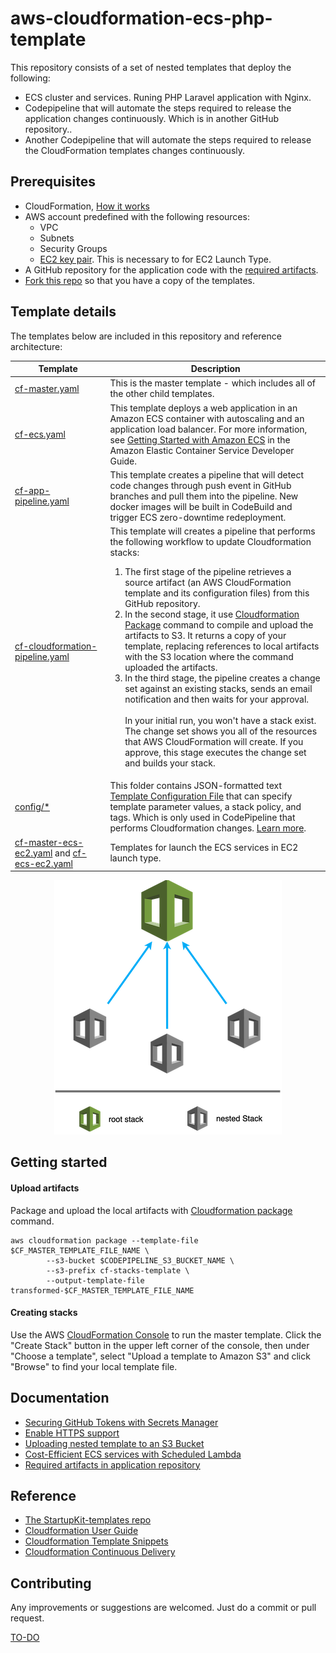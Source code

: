 # aws-cloudformation-ecs-php-template
This repository consists of a set of nested templates that deploy the following:

- ECS cluster and services. Runing PHP Laravel application with Nginx.
- Codepipeline that will automate the steps required to release the application changes continuously. Which is in another GitHub repository..
- Another Codepipeline that will automate the steps required to release the CloudFormation templates changes continuously.

## Prerequisites
* Cloud​Formation, [How it works](https://aws.amazon.com/cloudformation/)
* AWS account predefined with the following resources:
    - VPC
    - Subnets
    - Security Groups
    - [EC2 key pair](https://docs.aws.amazon.com/AWSEC2/latest/UserGuide/ec2-key-pairs.html#having-ec2-create-your-key-pair). This is necessary to for EC2 Launch Type.
* A GitHub repository for the application code with the [required artifacts](./docs/app-repo-artifacts.md).
* [Fork this repo](https://help.github.com/en/articles/fork-a-repo) so that you have a copy of the templates.


## Template details

The templates below are included in this repository and reference architecture:

| Template | Description |
| --- | --- | 
| [cf-master.yaml](cf-master.yaml) | This is the master template - which includes all of the other child templates. |
| [cf-ecs.yaml](cf-ecs.yaml) | This template deploys a web application in an Amazon ECS container with autoscaling and an application load balancer. For more information, see [Getting Started with Amazon ECS](https://docs.aws.amazon.com/AmazonECS/latest/developerguide//ECS_GetStarted.html) in the Amazon Elastic Container Service Developer Guide. |
| [cf-app-pipeline.yaml](cf-app-pipeline.yaml) | This template creates a pipeline that will detect code changes through push event in GitHub branches and pull them into the pipeline. New docker images will be built in CodeBuild and trigger ECS zero-downtime redeployment. |
| [cf-cloudformation-pipeline.yaml](cf-cloudformation-pipeline.yaml) | This     template will creates a pipeline that performs the following workflow to update Cloudformation stacks: <ol><li>The first stage of the pipeline retrieves a source artifact (an AWS CloudFormation template and its configuration files) from this GitHub repository.</li><li>In the second stage, it use [Cloudformation Package](https://docs.aws.amazon.com/cli/latest/reference/cloudformation/package.html) command to compile and upload the artifacts to S3. It returns a copy of your template, replacing references to local artifacts with the S3 location where the command uploaded the artifacts.</li><li>In the third stage, the pipeline creates a change set against an existing stacks, sends an email notification and then waits for your approval. <br><br>In your initial run, you won't have a stack exist. The change set shows you all of the resources that AWS CloudFormation will create. If you approve, this stage executes the change set and builds your stack.</li></ol> | 
| [config/*](config/) | This folder contains JSON-formatted text [Template Configuration File](https://docs.aws.amazon.com/AWSCloudFormation/latest/UserGuide/continuous-delivery-codepipeline-cfn-artifacts.html#w2ab1c13c15c15) that can specify template parameter values, a stack policy, and tags. Which is only used in CodePipeline that performs Cloudformation changes. [Learn more](https://docs.aws.amazon.com/AWSCloudFormation/latest/UserGuide/continuous-delivery-codepipeline-cfn-artifacts.html). |
| [cf-master-ecs-ec2.yaml](cf-master-ecs-ec2.yaml) and [cf-ecs-ec2.yaml](cf-ecs-ec2.yaml) | Templates for launch the ECS services in EC2 launch type. |

<p align="center">
    <img alt="cf-nested-templates.png" src="docs/images/cf-nested-templates.png">
</p>


## Getting started

#### Upload artifacts
Package and upload the local artifacts with [Cloudformation package](https://docs.aws.amazon.com/cli/latest/reference/cloudformation/package.html) command.

```
aws cloudformation package --template-file $CF_MASTER_TEMPLATE_FILE_NAME \
        --s3-bucket $CODEPIPELINE_S3_BUCKET_NAME \
        --s3-prefix cf-stacks-template \
        --output-template-file transformed-$CF_MASTER_TEMPLATE_FILE_NAME
```

#### Creating stacks

Use the AWS [CloudFormation Console](https://console.aws.amazon.com/cloudformation/home) to run the master template. Click the "Create Stack" button in the upper left corner of the console, then under "Choose a template", select "Upload a template to Amazon S3" and click "Browse" to find your local template file.


## Documentation

- [Securing GitHub Tokens with Secrets Manager](./docs/secure-github-token.md)
- [Enable HTTPS support](./docs/alb-https-support.md)
- [Uploading nested template to an S3 Bucket](./docs/upload-cf-artifacts-s3.md)
- [Cost-Efficient ECS services with Scheduled Lambda](./docs/ecs-scheduled-lambda.md)
- [Required artifacts in application repository](./docs/app-repo-artifacts.md)


## Reference

- [The StartupKit-templates repo](https://github.com/aws-samples/startup-kit-templates)
- [Cloudformation User Guide](https://docs.aws.amazon.com/AWSCloudFormation/latest/UserGuide/Welcome.html)
- [Cloudformation Template Snippets](https://docs.aws.amazon.com/AWSCloudFormation/latest/UserGuide/CHAP_TemplateQuickRef.html)
- [Cloudformation Continuous Delivery](https://docs.aws.amazon.com/AWSCloudFormation/latest/UserGuide/continuous-delivery-codepipeline-basic-walkthrough.html)


## Contributing

Any improvements or suggestions are welcomed. Just do a commit or pull request.


[TO-DO](./to-do.md)